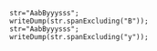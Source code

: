 ```luceescript+trycf
	str="AabByyysss";
	writeDump(str.spanExcluding("B"));
	str="AabByyysss";
	writeDump(str.spanExcluding("y"));
```